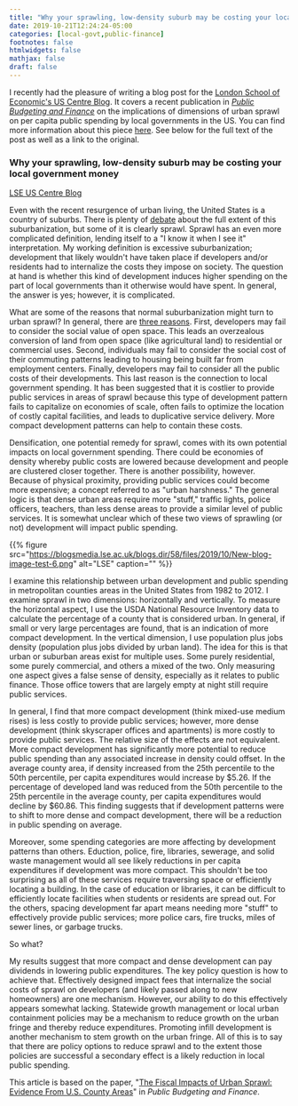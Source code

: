 ```yaml
---
title: "Why your sprawling, low-density suburb may be costing your local government money"
date: 2019-10-21T12:24:24-05:00
categories: [local-govt,public-finance]
footnotes: false
htmlwidgets: false
mathjax: false
draft: false
---
```


I recently had the pleasure of writing a blog post for the [London School of Economic's US Centre Blog](https://blogs.lse.ac.uk/usappblog/). It covers a recent publication in [*Public Budgeting and Finance*](https://onlinelibrary.wiley.com/journal/15405850) on the implications of dimensions of urban sprawl on per capita public spending by local governments in the US. You can find more information about this piece [here](/research/fiscal-impact/). See below for the full text of the post as well as a link to the original.

<!--more-->

### Why your sprawling, low-density suburb may be costing your local government money

[LSE US Centre Blog](https://blogs.lse.ac.uk/usappblog/2019/10/18/why-your-sprawling-low-density-suburb-may-be-costing-your-local-government-money/)

Even with the recent resurgence of urban living, the United States is a country of suburbs. There is plenty of [debate](https://fivethirtyeight.com/features/how-suburban-are-big-american-cities/) about the full extent of this suburbanization, but some of it is clearly sprawl. Sprawl has an even more complicated definition, lending itself to a "I know it when I see it" interpretation. My working definition is excessive suburbanization; development that likely wouldn't have taken place if developers and/or residents had to internalize the costs they impose on society. The question at hand is whether this kind of development induces higher spending on the part of local governments than it otherwise would have spent. In general, the answer is yes; however, it is complicated.

What are some of the reasons that normal suburbanization might turn to urban sprawl? In general, there are [three reasons](https://journals.sagepub.com/doi/abs/10.1177/016001700761012710). First, developers may fail to consider the social value of open space. This leads an overzealous conversion of land from open space (like agricultural land) to residential or commercial uses. Second, individuals may fail to consider the social cost of their commuting patterns leading to housing being built far from employment centers. Finally, developers may fail to consider all the public costs of their developments. This last reason is the connection to local government spending. It has been suggested that it is costlier to provide public services in areas of sprawl because this type of development pattern fails to capitalize on economies of scale, often fails to optimize the location of costly capital facilities, and leads to duplicative service delivery. More compact development patterns can help to contain these costs.

Densification, one potential remedy for sprawl, comes with its own potential impacts on local government spending. There could be economies of density whereby public costs are lowered because development and people are clustered closer together. There is another possibility, however. Because of physical proximity, providing public services could become more expensive; a concept referred to as "urban harshness." The general logic is that dense urban areas require more "stuff," traffic lights, police officers, teachers, than less dense areas to provide a similar level of public services. It is somewhat unclear which of these two views of sprawling (or not) development will impact public spending.

{{% figure src="https://blogsmedia.lse.ac.uk/blogs.dir/58/files/2019/10/New-blog-image-test-6.png" alt="LSE" caption="" %}}

I examine this relationship between urban development and public spending in metropolitan counties areas in the United States from 1982 to 2012. I examine sprawl in two dimensions: horizontally and vertically. To measure the horizontal aspect, I use the USDA National Resource Inventory data to calculate the percentage of a county that is considered urban. In general, if small or very large percentages are found, that is an indication of more compact development. In the vertical dimension, I use population plus jobs density (population plus jobs divided by urban land). The idea for this is that urban or suburban areas exist for multiple uses. Some purely residential, some purely commercial, and others a mixed of the two. Only measuring one aspect gives a false sense of density, especially as it relates to public finance. Those office towers that are largely empty at night still require public services.

In general, I find that more compact development (think mixed-use medium rises) is less costly to provide public services; however, more dense development (think skyscraper offices and apartments) is more costly to provide public services. The relative size of the effects are not equivalent. More compact development has significantly more potential to reduce public spending than any associated increase in density could offset. In the average county area, if density increased from the 25th percentile to the 50th percentile, per capita expenditures would increase by $5.26. If the percentage of developed land was reduced from the 50th percentile to the 25th percentile in the average county, per capita expenditures would decline by $60.86. This finding suggests that if development patterns were to shift to more dense and compact development, there will be a reduction in public spending on average.

Moreover, some spending categories are more affecting by development patterns than others. Eduction, police, fire, libraries, sewerage, and solid waste management would all see likely reductions in per capita expenditures if development was more compact. This shouldn't be too surprising as all of these services require traversing space or efficiently locating a building. In the case of education or libraries, it can be difficult to efficiently locate facilities when students or residents are spread out. For the others, spacing development far apart means needing more "stuff" to effectively provide public services; more police cars, fire trucks, miles of sewer lines, or garbage trucks.

So what?

My results suggest that more compact and dense development can pay dividends in lowering public expenditures. The key policy question is how to achieve that. Effectively designed impact fees that internalize the social costs of sprawl on developers (and likely passed along to new homeowners) are one mechanism. However, our ability to do this effectively appears somewhat lacking. Statewide growth management or local urban containment policies may be a mechanism to reduce growth on the urban fringe and thereby reduce expenditures. Promoting infill development is another mechanism to stem growth on the urban fringe. All of this is to say that there are policy options to reduce sprawl and to the extent those policies are successful a secondary effect is a likely reduction in local public spending.

This article is based on the paper, "[The Fiscal Impacts of Urban Sprawl: Evidence From U.S. County Areas](http://dx.doi.org/10.1111/pbaf.12239)" in *Public Budgeting and Finance*.
